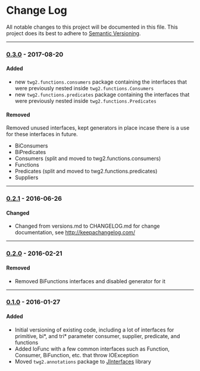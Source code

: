 # Change Log
All notable changes to this project will be documented in this file.
This project does its best to adhere to [Semantic Versioning](http://semver.org/).


--------
### [0.3.0](N/A) - 2017-08-20
#### Added
* new `twg2.functions.consumers` package containing the interfaces that were previously nested inside `twg2.functions.Consumers`
* new `twg2.functions.predicates` package containing the interfaces that were previously nested inside `twg2.functions.Predicates`

#### Removed
Removed unused interfaces, kept generators in place incase there is a use for these interfaces in future.
* BiConsumers
* BiPredicates
* Consumers (split and moved to twg2.functions.consumers)
* Functions
* Predicates (split and moved to twg2.functions.predicates)
* Suppliers


--------
### [0.2.1](https://github.com/TeamworkGuy2/JFunc/commit/e8f020bbf15932a7b4d50f23e7e7b6309a1ce2eb) - 2016-06-26
#### Changed
* Changed from versions.md to CHANGELOG.md for change documentation, see http://keepachangelog.com/


--------
### [0.2.0](https://github.com/TeamworkGuy2/JFunc/commit/b915943992b1a651fcf58ad87bcd5e621600ae53) - 2016-02-21
#### Removed
* Removed BiFunctions interfaces and disabled generator for it


--------
### [0.1.0](https://github.com/TeamworkGuy2/JFunc/commit/1e98f3a0e3d147f5b8e729642487454213a9aad2) - 2016-01-27
#### Added
* Initial versioning of existing code, including a lot of interfaces for primitive, bi*, and tri* parameter consumer, supplier, predicate, and functions
* Added IoFunc with a few common interfaces such as Function, Consumer, BiFunction, etc. that throw IOException
* Moved `twg2.annotations` package to [JInterfaces](https://github.com/TeamworkGuy2/JInterfaces) library